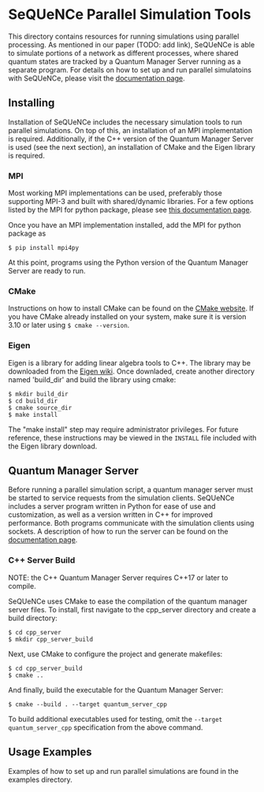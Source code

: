 # SeQUeNCe Parallel Simulation Tools

This directory contains resources for running simulations using parallel processing. As mentioned in our paper (TODO: add link), SeQUeNCe is able to simulate portions of a network as different processes, where shared quantum states are tracked by a Quantum Manager Server running as a separate program. For details on how to set up and run parallel simulatoins with SeQUeNCe, please visit the [documentation page](https://sequence-toolbox.github.io/).

## Installing
Installation of SeQUeNCe includes the necessary simulation tools to run parallel simulations. On top of this, an installation of an MPI implementation is required. Additionally, if the C++ version of the Quantum Manager Server is used (see the next section), an installation of CMake and the Eigen library is required.

### MPI
Most working MPI implementations can be used, preferably those supporting MPI-3 and built with shared/dynamic libraries. For a few options listed by the MPI for python package, please see [this documentation page](https://mpi4py.readthedocs.io/en/stable/appendix.html#building-mpi).

Once you have an MPI implementation installed, add the MPI for python package as
```
$ pip install mpi4py
```
At this point, programs using the Python version of the Quantum Manager Server are ready to run.

### CMake
Instructions on how to install CMake can be found on the [CMake website](https://cmake.org/install/). If you have CMake already installed on your system, make sure it is version 3.10 or later using `$ cmake --version`.

### Eigen
Eigen is a library for adding linear algebra tools to C++. The library may be downloaded from the [Eigen wiki](http://eigen.tuxfamily.org/index.php?title=Main_Page#Download). Once downladed, create another directory named 'build\_dir' and build the library using cmake:
```
$ mkdir build_dir
$ cd build_dir
$ cmake source_dir
$ make install
```
The "make install" step may require administrator privileges. For future reference, these instructions may be viewed in the `INSTALL` file included with the Eigen library download.

## Quantum Manager Server
Before running a parallel simulation script, a quantum manager server must be started to service requests from the simulation clients. SeQUeNCe includes a server program written in Python for ease of use and customization, as well as a version written in C++ for improved performance. Both programs communicate with the simulation clients using sockets. A description of how to run the server can be found on the [documentation page](https://sequence-toolbox.github.io/).

### C++ Server Build
NOTE: the C++ Quantum Manager Server requires C++17 or later to compile.

SeQUeNCe uses CMake to ease the compilation of the quantum manager server files. To install, first navigate to the cpp\_server directory and create a build directory:
```
$ cd cpp_server
$ mkdir cpp_server_build
```
Next, use CMake to configure the project and generate makefiles:
```
$ cd cpp_server_build
$ cmake ..
```
And finally, build the executable for the Quantum Manager Server:
```
$ cmake --build . --target quantum_server_cpp
```
To build additional executables used for testing, omit the `--target quantum_server_cpp` specification from the above command.

## Usage Examples
Examples of how to set up and run parallel simulations are found in the examples directory.
